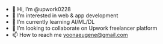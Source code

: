 - 👋 Hi, I’m @upwork0228
- 👀 I’m interested in web & app development
- 🌱 I’m currently learning AI/ML/DL
- 💞️ I’m looking to collaborate on Upwork freelancer platform
- 📫 How to reach me yoonaeugene@gmail.com

<!---
upwork0228/upwork0228 is a ✨ special ✨ repository because its `README.md` (this file) appears on your GitHub profile.
You can click the Preview link to take a look at your changes.
--->
